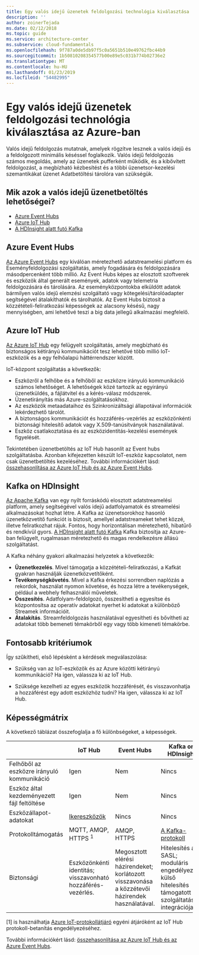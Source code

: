 ```yaml
---
title: Egy valós idejű üzenetek feldolgozási technológia kiválasztása
description: ''
author: zoinerTejada
ms.date: 02/12/2018
ms.topic: guide
ms.service: architecture-center
ms.subservice: cloud-fundamentals
ms.openlocfilehash: 9f787a0de5db97f5c0a5651b510e49762fbc44b9
ms.sourcegitcommit: 1b50810208354577b00e89e5c031b774b02736e2
ms.translationtype: MT
ms.contentlocale: hu-HU
ms.lasthandoff: 01/23/2019
ms.locfileid: "54482995"
---
```

# <a name="choosing-a-real-time-message-ingestion-technology-in-azure"></a>Egy valós idejű üzenetek feldolgozási technológia kiválasztása az Azure-ban

Valós idejű feldolgozás mutatnak, amelyek rögzítve lesznek a valós idejű és a feldolgozott minimális késéssel foglalkozik. Valós idejű feldolgozás számos megoldás, amely az üzenetek pufferként működik, és a kibővített feldolgozást, a megbízható kézbesítést és a többi üzenetsor-kezelési szemantikákat üzenet Adatbetöltési tárolóra van szükségük.

<!-- markdownlint-disable MD026 -->

## <a name="what-are-your-options-for-real-time-message-ingestion"></a>Mik azok a valós idejű üzenetbetöltés lehetőségei?

<!-- markdownlint-enable MD026 -->

- [Azure Event Hubs](/azure/event-hubs/)
- [Azure IoT Hub](/azure/iot-hub/)
- [A HDInsight alatt futó Kafka](/azure/hdinsight/kafka/apache-kafka-get-started)

## <a name="azure-event-hubs"></a>Azure Event Hubs

[Az Azure Event Hubs](/azure/event-hubs/) egy kiválóan méretezhető adatstreamelési platform és Eseményfeldolgozási szolgáltatás, amely fogadására és feldolgozására másodpercenként több millió. Az Event Hubs képes az elosztott szoftverek és eszközök által generált események, adatok vagy telemetria feldolgozására és tárolására. Az eseményközpontokba elküldött adatok bármilyen valós idejű elemzési szolgáltató vagy kötegelési/tárolóadapter segítségével átalakíthatók és tárolhatók. Az Event Hubs biztosít a közzétételi-feliratkozási képességek az alacsony késésű, nagy mennyiségben, ami lehetővé teszi a big data jellegű alkalmazási megfelelő.

## <a name="azure-iot-hub"></a>Azure IoT Hub

[Az Azure IoT Hub](/azure/iot-hub/) egy felügyelt szolgáltatás, amely megbízható és biztonságos kétirányú kommunikációt tesz lehetővé több millió IoT-eszközök és a egy felhőalapú háttérrendszer között.

IoT-központ szolgáltatás a következők:

- Eszközről a felhőbe és a felhőből az eszközre irányuló kommunikáció számos lehetőséget. A lehetőségek közé tartozik az egyirányú üzenetküldés, a fájlátvitel és a kérés-válasz módszerek.
- Üzenetirányítás más Azure-szolgáltatásokhoz.
- Az eszközök metaadataihoz és Szinkronizáltsági állapotával információk lekérdezhető tárolót.
- A biztonságos kommunikációt és hozzáférés-vezérlés az eszközönkénti biztonsági hitelesítő adatok vagy X.509-tanúsítványok használatával.
- Eszköz csatlakoztatása és az eszközidentitás-kezelési események figyelését.

Tekintetében üzenetbetöltés az IoT Hub hasonlít az Event hubs szolgáltatásba. Azonban kifejezetten készült IoT-eszköz kapcsolatot, nem csak üzenetbetöltés kezeléséhez. További információkért lásd: [összehasonlítása az Azure IoT Hub és az Azure Event Hubs](/azure/iot-hub/iot-hub-compare-event-hubs).

## <a name="kafka-on-hdinsight"></a>Kafka on HDInsight

[Az Apache Kafka](https://kafka.apache.org/) van egy nyílt forráskódú elosztott adatstreamelési platform, amely segítségével valós idejű adatfolyamatok és streamelési alkalmazásokat hozhat létre. A Kafka az üzenetsorokhoz hasonló üzenetközvetítő funkciót is biztosít, amellyel adatstreameket tehet közzé, illetve feliratkozhat rájuk. Fontos, hogy horizontálisan méretezhető, hibatűrő és rendkívül gyors. [A HDInsight alatt futó Kafka](/azure/hdinsight/kafka/apache-kafka-get-started) Kafka biztosítja az Azure-ban felügyelt, rugalmasan méretezhető és magas rendelkezésre állású szolgáltatást.

A Kafka néhány gyakori alkalmazási helyzetek a következők:

- **Üzenetkezelés**. Mivel támogatja a közzétételi-feliratkozási, a Kafkát gyakran használják üzenetközvetítőként.
- **Tevékenységkövetés**. Mivel a Kafka érkezési sorrendben naplózás a rekordok, használat nyomon követése, és hozza létre a tevékenységek, például a webhely felhasználói műveletek.
- **Összesítés**. Adatfolyam-feldolgozó, összesítheti a egyesítse és központosítsa az operatív adatokat nyerhet ki adatokat a különböző Streamek információit.
- **Átalakítás**. Streamfeldolgozás használatával egyesítheti és bővítheti az adatokat több bemeneti témakörből egy vagy több kimeneti témakörbe.

## <a name="key-selection-criteria"></a>Fontosabb kritériumok

Így szűkítheti, első lépésként a kérdések megválaszolása:

- Szükség van az IoT-eszközök és az Azure közötti kétirányú kommunikáció? Ha igen, válassza ki az IoT Hub.

- Szüksége kezelheti az egyes eszközök hozzáférését, és visszavonhatja a hozzáférést egy adott eszközhöz tudni? Ha igen, válassza ki az IoT Hub.

## <a name="capability-matrix"></a>Képességmátrix

A következő táblázat összefoglalja a fő különbségeket, a képességek.

<!-- markdownlint-disable MD033 -->

| | IoT Hub | Event Hubs | Kafka on HDInsight |
| --- | --- | --- | --- |
| Felhőből az eszközre irányuló kommunikáció | Igen | Nem | Nincs |
| Eszköz által kezdeményezett fájl feltöltése | Igen | Nem | Nincs |
| Eszközállapot-adatokat | [Ikereszközök](/azure/iot-hub/iot-hub-devguide-device-twins) | Nincs | Nincs |
| Protokolltámogatás | MQTT, AMQP, HTTPS <sup>1</sup> | AMQP, HTTPS | [A Kafka-protokoll](https://cwiki.apache.org/confluence/display/KAFKA/A+Guide+To+The+Kafka+Protocol) |
| Biztonsági | Eszközönkénti identitás; visszavonható hozzáférés-vezérlés. | Megosztott elérési házirendeket; korlátozott visszavonása a közzétevői házirendek használatával. | Hitelesítés az SASL; moduláris engedélyezési; külső hitelesítés támogatott szolgáltatások integrációja. |

<!-- markdownlint-enable MD026 -->

[1] is használhatja [Azure IoT-protokollátjáró](/azure/iot-hub/iot-hub-protocol-gateway) egyéni átjáróként az IoT Hub protokoll-betanítás engedélyezéséhez.

További információkért lásd: [összehasonlítása az Azure IoT Hub és az Azure Event Hubs](/azure/iot-hub/iot-hub-compare-event-hubs).
